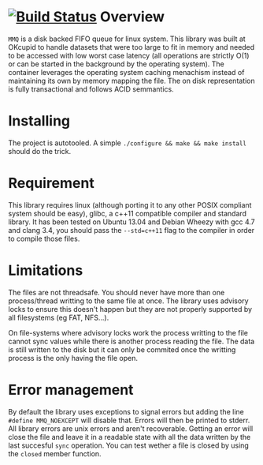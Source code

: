 [![Build Status](https://travis-ci.org/till-varoquaux/mmq.png?branch=master)](https://travis-ci.org/till-varoquaux/mmq)
Overview
========

`MMQ` is a disk backed FIFO queue for linux system. This library was built at OKcupid to handle datasets that were too large to fit in memory and needed to be accessed with low worst case latency (all operations are strictly O(1) or can be started in the background by the operating system).
The container leverages the operating system caching menachism instead of maintaining its own by memory mapping the file. The on disk representation is fully transactional and follows ACID semmantics.

Installing
==========

The project is autotooled. A simple `./configure && make && make install` should do the trick.

Requirement
===========

This library requires linux (although porting it to any other POSIX compliant system should be easy), glibc, a c++11 compatible compiler and standard library. It has been tested on Ubuntu 13.04 and Debian Wheezy with gcc 4.7 and clang 3.4, you should pass the `--std=c++11` flag to the compiler in order to compile those files.

Limitations
===========

The files are not threadsafe. You should never have more than one process/thread writting to the same file at once. The library uses advisory locks to ensure this doesn't happen but they are not properly supported by all filesystems (eg FAT, NFS...).

On file-systems where advisory locks work the process writting to the file cannot sync values while there is another process reading the file. The data is still written to the disk but it can only be commited once the writting process is the only having the file open.

Error management
================

By default the library uses exceptions to signal errors but adding the line `#define MMQ_NOEXCEPT` will disable that. Errors will then be printed to stderr. All library errors are unix errors and aren't recoverable. Getting an error will close the file and leave it in a readable state with all the data written by the last succesful `sync` operation. You can test wether a file is closed by using the `closed` member function.


